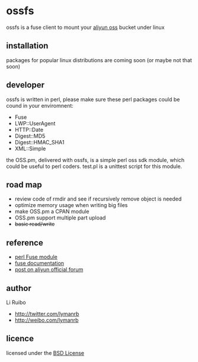 # ossfs

ossfs is a fuse client to mount your [aliyun oss](http://oss.aliyun.com/) bucket under linux

## installation

packages for popular linux distributions are coming soon (or maybe not that soon)

## developer

ossfs is written in perl, please make sure these perl packages could be cound in your enviromnent:

- Fuse
- LWP::UserAgent
- HTTP::Date
- Digest::MD5
- Digest::HMAC_SHA1
- XML::Simple

the OSS.pm, delivered with ossfs, is a simple perl oss sdk module, which could be useful to perl coders. test.pl is a unittest script for this module.

## road map

- review code of rmdir and see if recursively remove object is needed
- optimize memory usage when writing big files
- make OSS.pm a CPAN module
- OSS.pm support multiple part upload
- <del>basic read/write</del>

## reference

- [perl Fuse module](http://search.cpan.org/~dpavlin/Fuse-0.14/Fuse.pm)
- [fuse documentation](http://fuse.sourceforge.net/doxygen/structfuse__operations.html#dc6dc71274f185de72217e38d62142c4)
- [post on aliyun official forum](http://bbs.aliyun.com/read.php?tid=132627)

## author

Li Ruibo
- http://twitter.com/lymanrb
- http://weibo.com/lymanrb

## licence

licensed under the [BSD License](http://www.linfo.org/bsdlicense.html)

